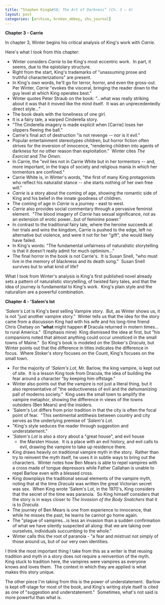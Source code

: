```yaml
---
title: “Stephen King&#58; The Art of Darkness” (Ch. 3 – 4)
layout: post
categories: [archive, broken_abbey, shu_journal]
---
```

**Chapter 3 - Carrie**

In chapter 3, Winter begins his critical analysis of King's work with
*Carrie*.

Here's what I took from this chapter:

-   Winter considers *Carrie* to be King's most eccentric work.  In
    part, it seems, due to the epistolary structure.
-   Right from the start, King's trademarks of "unassuming prose and
    truthful characterizations" are present.
-   In King's own words, he'll go for terror, horror, and even the
    gross-out.  Per Winter, *Carrie* "evokes the visceral, bringing the
    reader down to the guy level at which King operates best."
-   Winter quotes Peter Straub on the book: "...what was really striking
    about it was that it moved like the mind itself.  It was an
    unprecedentedly direct style..."
-   The book deals with the loneliness of one girl.
-   It is a fairy tale, a warped Cinderella story.
-   "The Cinderella imagery is made explicit when [Carrie] loses her
    slippers fleeing the ball."
-   Carrie's final act of destruction "is not revenge -- nor is it
    evil."
-   Popular entertainment stereotypes children, but horror fiction often
    strives for the inversion of innocence, "rendering children into
    agents of darkness for no other reason than exploitation."  Winter
    cites *The Exorcist* and *The Omen*.
-   In Carrie, the "evil lies not in Carrie White but in her tormentors
    -- and, more important, in the traps of society and religious mania
    in which her tormentors are confined."
-   Carrie White is, in Winter's words, "the first of many King
    protagonists who reflect his naturalist stance -- she starts nothing
    of her own free will."
-   *Carrie* is a story about the coming of age, showing the romantic
    side of King and his belief in the innate goodness of children.
-   The coming of age in *Carrie* is a journey - east to west.
-   *Carrie* also provides social commentary through a pervasive
    feminist element.  "The blood imagery of *Carrie* has sexual
    significance, not as an extension of erotic power...but of feminine
    power."
-   In contrast to the traditional fairy tale, where the heroine
    succeeds at her trials and wins the kingdom, Carrie is pushed to the
    edge, left no alternative but violence, and were it not for her
    "gift", she would likely have failed.
-   In King's words: "The fundamental unfairness of naturalistic
    storytelling is that it doesn't really admit for much optimism..."
-   The final horror in the book is not Carrie's.  It is Susan Snell,
    "who must live in the memory of blackness and its death song." 
    Susan Snell survives but to what kind of life?

What I took from Winter's analysis is King's first published novel
already sets a pattern of naturalistic storytelling, of twisted fairy
tales, and that the idea of journey is fundamental to King's work. 
King's plain style and the naturalism are a powerful combination.

**Chapter 4 - 'Salem's lot**

*'Salem's Lot* is King's best selling Vampire story.  But, as Winter
shows us, it is not "just another vampire story."  Winter tells us that
the idea for the story came from a discussion King had with his wife and
his long-time friend Chris Chelsey on "**what** might happen **if**
Dracula returned in motern times... to rural America."  (Emphasis mine) 
King dismissed the idea at first, but "his companions noted that almost
anything could occur unnoticed in the small towns of Maine."  So King's
book is modeled on the Stoker's *Dracula*, but Winter points out that
the difference in titles indicates the difference in focus.  Where
Stoker's story focuses on the Count, King's focuses on the small town.

-   For the majority of *'Salem's Lot*, Mr. Barlow, the king vampire, is
    kept out of site.  It is a lesson King took from Dracula, the idea
    of building the fear around a character "by keeping him offstage."
-   Winter also points out that the vampire is not just a literal thing,
    but it also representative of "the seductiveness of evil and the
    dehumanizing pall of moderns society."  King uses the small town to
    amplify the vampire metaphor, showing the difference in views of the
    towns outsiders (Ben Mears) and the insiders.
-   'Salem's Lot differs from prior tradition in that the city is often
    the focal point of fear.  "This sentimental antithesis between
    country and city serves as the underlying premise of *'Salem's Lot*.
-   "King's style seduces the reader through suggestion and
    understatement."
-   *'Salem's Lot* is also a story about a "great house", and evil house
    - the Marsten House.  It is a place with an evil history, and evil
    calls to evil, drawing the vampire to take up residence there.
-   King draws heavily on traditional vampire myth in the story.  Rather
    than try to reinvent the myth itself, he uses it in subtle ways to
    bring out the characters.  Winter notes how Ben Mears is able to
    repel vampires with a cross made of tongue depressors while Father
    Callahan is unable to repel Barlow even with a blessed cross.
-   King downplays the traditional sexual elements of the vampire myth,
    noting that at the time *Dracula* was written the great Victorian
    secret was sex.  When King wrote 'Salem's Lot, in the 1970's, King
    considers that the secret of the time was paranoia.  So King himself
    considers that the story is in ways closer to *The Invasion of the
    Body Snatchers* that it is to *Dracula*.
-   The journey of Ben Mears is one from experience to innocence, that
    while he misses the past, he learns he cannot go home again.
-   The "plague of vampires...is less an invasion than a sudden
    confirmation of what we have silently suspected all along: that we
    are taking over ourselves, individuals succumbing to the whole."
-   Winter calls this the root of paranoia - "a fear and mistrust not
    simply of those around us, but of our very own identities.

I think the most important thing I take from this as a writer is that
reusing tradition and myth in a story does not require a reinvention of
the myth.  King stuck to tradition here, the vampires were vampires as
everyone knows and loves them.  The context in which they are applied is
what makes this story unique.

The other piece I'm taking from this is the power of understatement. 
Barlow is kept off-stage for most of the book, and King's writing style
itself is cited as one of "suggestion and understatement."  Sometimes,
what's not said is more powerful than what is.